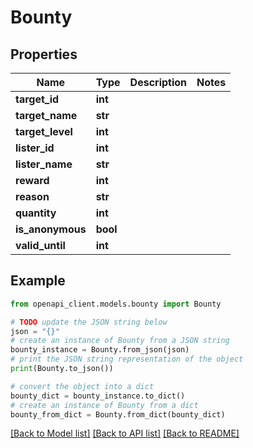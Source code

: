 # Bounty


## Properties

Name | Type | Description | Notes
------------ | ------------- | ------------- | -------------
**target_id** | **int** |  | 
**target_name** | **str** |  | 
**target_level** | **int** |  | 
**lister_id** | **int** |  | 
**lister_name** | **str** |  | 
**reward** | **int** |  | 
**reason** | **str** |  | 
**quantity** | **int** |  | 
**is_anonymous** | **bool** |  | 
**valid_until** | **int** |  | 

## Example

```python
from openapi_client.models.bounty import Bounty

# TODO update the JSON string below
json = "{}"
# create an instance of Bounty from a JSON string
bounty_instance = Bounty.from_json(json)
# print the JSON string representation of the object
print(Bounty.to_json())

# convert the object into a dict
bounty_dict = bounty_instance.to_dict()
# create an instance of Bounty from a dict
bounty_from_dict = Bounty.from_dict(bounty_dict)
```
[[Back to Model list]](../README.md#documentation-for-models) [[Back to API list]](../README.md#documentation-for-api-endpoints) [[Back to README]](../README.md)


